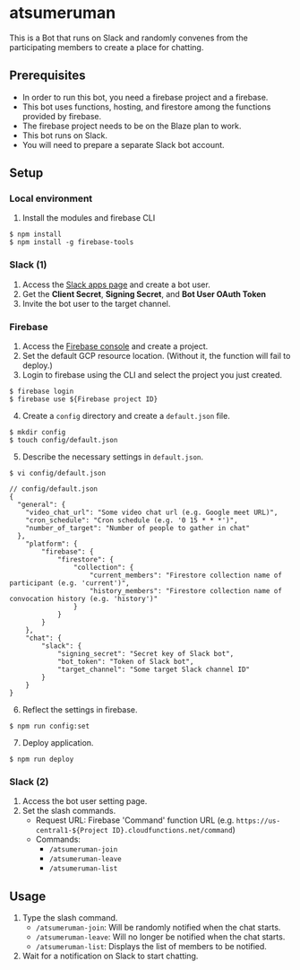 # atsumeruman

This is a Bot that runs on Slack and randomly convenes from the participating members to create a place for chatting.

## Prerequisites

- In order to run this bot, you need a firebase project and a firebase.
- This bot uses functions, hosting, and firestore among the functions provided by firebase.
- The firebase project needs to be on the Blaze plan to work.
- This bot runs on Slack.
- You will need to prepare a separate Slack bot account.

## Setup

### Local environment

1. Install the modules and firebase CLI

```
$ npm install
$ npm install -g firebase-tools
```

### Slack (1)

1. Access the [Slack apps page](https://api.slack.com/apps) and create a bot user.
2. Get the **Client Secret**, **Signing Secret**, and **Bot User OAuth Token**
3. Invite the bot user to the target channel.

### Firebase

1. Access the [Firebase console](https://console.firebase.google.com/) and create a project.
2. Set the default GCP resource location. (Without it, the function will fail to deploy.)
3. Login to firebase using the CLI and select the project you just created.

```
$ firebase login
$ firebase use ${Firebase project ID}
```

4. Create a `config` directory and create a `default.json` file.

```
$ mkdir config
$ touch config/default.json
```

5. Describe the necessary settings in `default.json`.

```
$ vi config/default.json

// config/default.json
{
  "general": {
    "video_chat_url": "Some video chat url (e.g. Google meet URL)",
    "cron_schedule": "Cron schedule (e.g. '0 15 * * *')",
    "number_of_target": "Number of people to gather in chat"
  },
	"platform": {
		"firebase": {
			"firestore": {
				"collection": {
					"current_members": "Firestore collection name of participant (e.g. 'current')",
					"history_members": "Firestore collection name of convocation history (e.g. 'history')"
				}
			}
		}
	},
	"chat": {
		"slack": {
			"signing_secret": "Secret key of Slack bot",
			"bot_token": "Token of Slack bot",
			"target_channel": "Some target Slack channel ID"
		}
	}
}
```

6. Reflect the settings in firebase.

```
$ npm run config:set
```

7. Deploy application.

```
$ npm run deploy
```

### Slack (2)

1. Access the bot user setting page.
2. Set the slash commands.
   - Request URL: Firebase 'Command' function URL (e.g. `https://us-central1-${Project ID}.cloudfunctions.net/command`)
   - Commands:
     - `/atsumeruman-join`
     - `/atsumeruman-leave`
     - `/atsumeruman-list`

## Usage

1. Type the slash command.
   - `/atsumeruman-join`: Will be randomly notified when the chat starts.
   - `/atsumeruman-leave`: Will no longer be notified when the chat starts.
   - `/atsumeruman-list`: Displays the list of members to be notified.
2. Wait for a notification on Slack to start chatting.

